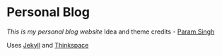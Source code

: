 #  Personal Blog
*This is my personal blog website*
Idea and theme credits - [Param Singh](https://github.com/paramsingh)

Uses [Jekyll](https://jekyllrb.com/) and [Thinkspace](https://github.com/heiswayi/thinkspace)



